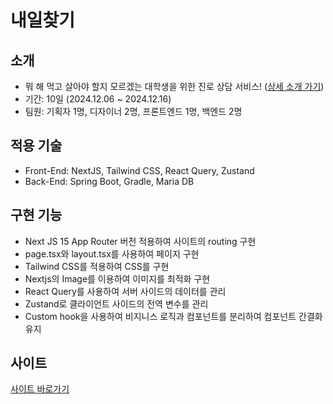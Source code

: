 # 내일찾기

## 소개

- 뭐 해 먹고 살아야 할지 모르겠는 대학생을 위한 진로 상담 서비스! ([상세 소개 가기](https://yummy-tea-744.notion.site/157e785258708099a809c4c7abf64a3a?pvs=74))
- 기간: 10일 (2024.12.06 ~ 2024.12.16)
- 팀원: 기획자 1명, 디자이너 2명, 프론트엔드 1명, 백엔드 2명

## 적용 기술

- Front-End: NextJS, Tailwind CSS, React Query, Zustand
- Back-End: Spring Boot, Gradle, Maria DB

## 구현 기능

- Next JS 15 App Router 버전 적용하여 사이트의 routing 구현
- page.tsx와 layout.tsx를 사용하여 페이지 구현
- Tailwind CSS를 적용하여 CSS를 구현
- Nextjs의 Image를 이용하여 이미지를 최적화 구현
- React Query를 사용하여 서버 사이드의 데이터를 관리
- Zustand로 클라이언트 사이드의 전역 변수를 관리
- Custom hook을 사용하여 비지니스 로직과 컴포넌트를 분리하여 컴포넌트 간결화 유지

## 사이트

[사이트 바로가기](https://find-your-day.duckdns.org)
